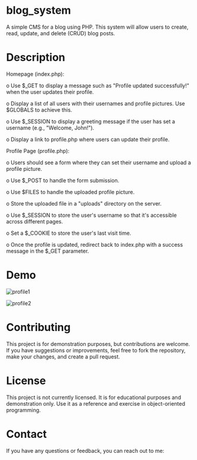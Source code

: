 # blog_system

A simple CMS for a blog using PHP. This system will  allow users to create, read, update, and delete (CRUD) blog posts. 

# Description

Homepage (index.php):

o Use $_GET to display a message such as "Profile updated successfully!" when the user updates their profile.

o Display a list of all users with their usernames and profile pictures. Use $GLOBALS to achieve this.

o Use $_SESSION to display a greeting message if the user has set a username (e.g., "Welcome, John!").

o Display a link to profile.php where users can update their profile.


Profile Page (profile.php):

o Users should see a form where they can set their username and upload a profile picture.

o Use $_POST to handle the form submission.

o Use $FILES to handle the uploaded profile picture.

o Store the uploaded file in a "uploads" directory on the server.

o Use $_SESSION to store the user's username so that it's accessible across different pages.

o Set a $_COOKIE to store the user's last visit time.

o Once the profile is updated, redirect back to index.php with a success message in the $_GET parameter.


# Demo

![profile1](https://github.com/user-attachments/assets/94dc6c7f-a22a-40a9-a2ef-f9524c7421c0)

![profile2](https://github.com/user-attachments/assets/a205a294-3729-47bb-8c1c-abc14cb90678)


# Contributing
This project is for demonstration purposes, but contributions are welcome. If you have suggestions or improvements, feel free to fork the repository, make your changes, and create a pull request.

# License
This project is not currently licensed. It is for educational purposes and demonstration only. Use it as a reference and exercise in object-oriented programming.

# Contact
If you have any questions or feedback, you can reach out to me:
